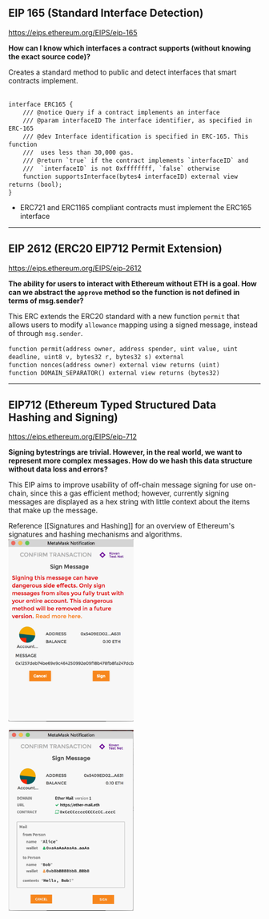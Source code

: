 ## EIP 165 (Standard Interface Detection)
https://eips.ethereum.org/EIPS/eip-165

**How can I know which interfaces a contract supports (without knowing the exact source code)?**

Creates a standard method to public and detect interfaces that smart contracts implement. 

```solidity

interface ERC165 {
    /// @notice Query if a contract implements an interface
    /// @param interfaceID The interface identifier, as specified in ERC-165
    /// @dev Interface identification is specified in ERC-165. This function
    ///  uses less than 30,000 gas.
    /// @return `true` if the contract implements `interfaceID` and
    ///  `interfaceID` is not 0xffffffff, `false` otherwise
    function supportsInterface(bytes4 interfaceID) external view returns (bool);
}

```

- ERC721 and ERC1165 compliant contracts must implement the ERC165 interface
---
## EIP 2612 (ERC20 EIP712 Permit Extension)
https://eips.ethereum.org/EIPS/eip-2612

**The ability for users to interact with Ethereum without ETH is a goal. How can we abstract the `approve` method so the function is not defined in terms of msg.sender?**

This ERC extends the ERC20 standard with a new function `permit` that allows users to modify `allowance` mapping using a signed message, instead of through `msg.sender`.

```solidity
function permit(address owner, address spender, uint value, uint deadline, uint8 v, bytes32 r, bytes32 s) external
function nonces(address owner) external view returns (uint)
function DOMAIN_SEPARATOR() external view returns (bytes32)
```
---
## EIP712 (Ethereum Typed Structured Data Hashing and Signing)
https://eips.ethereum.org/EIPS/eip-712

**Signing bytestrings are trivial. However, in the real world, we want to represent more complex messages. How do we hash this data structure without data loss and errors?** 

This EIP aims to improve usability of off-chain message signing for use on-chain, since this a gas efficient method; however, currently signing messages are displayed as a hex string with little context about the items that make up the message.

Reference [[Signatures and Hashing]] for an overview of Ethereum's signatures and hashing mechanisms and algorithms.
<img src="assets/eip712-meta-p1.png" width="250"/>

<img src="assets/eip712-meta-p2.png" width="250"/>


